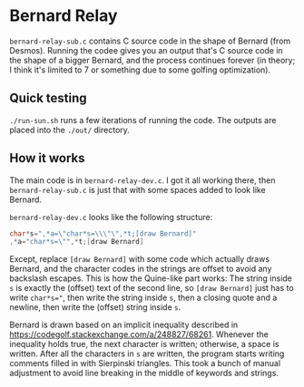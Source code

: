 # Bernard Relay

`bernard-relay-sub.c` contains C source code in the shape of Bernard (from Desmos). Running the codee gives you an output that's C source code in the shape of a bigger Bernard, and the process continues forever (in theory; I think it's limited to 7 or something due to some golfing optimization).

## Quick testing

`./run-sun.sh` runs a few iterations of running the code. The outputs are placed into the `./out/` directory.

## How it works

The main code is in `bernard-relay-dev.c`. I got it all working there, then `bernard-relay-sub.c` is just that with some spaces added to look like Bernard.

`bernard-relay-dev.c` looks like the following structure:

```c
char*s=",*a=\"char*s=\\\"\",*t;[draw Bernard]"
,*a="char*s=\"",*t;[draw Bernard]
```

Except, replace `[draw Bernard]` with some code which actually draws Bernard, and the character codes in the strings are offset to avoid any backslash escapes. This is how the Quine-like part works: The string inside `s` is exactly the (offset) text of the second line, so `[draw Bernard]` just has to write `char*s="`, then write the string inside `s`, then a closing quote and a newline, then write the (offset) string inside `s`.

Bernard is drawn based on an implicit inequality described in <https://codegolf.stackexchange.com/a/248827/68261>. Whenever the inequality holds true, the next character is written; otherwise, a space is written. After all the characters in `s` are written, the program starts writing comments filled in with Sierpinski triangles. This took a bunch of manual adjustment to avoid line breaking in the middle of keywords and strings.
